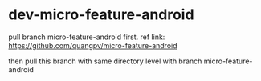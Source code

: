 # dev-micro-feature-android

pull branch micro-feature-android first.
ref link: https://github.com/quangpv/micro-feature-android

then pull this branch with same directory level with branch micro-feature-android


